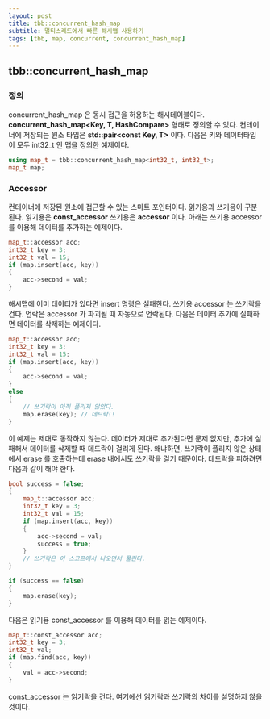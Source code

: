 ```yaml
---
layout: post
title: tbb::concurrent_hash_map
subtitle: 멀티스레드에서 빠른 해시맵 사용하기
tags: [tbb, map, concurrent, concurrent_hash_map]
---
```


## tbb::concurrent_hash_map

### 정의

concurrent_hash_map 은 동시 접근을 허용하는 해시테이블이다. **concurrent_hash_map<Key, T, HashCompare>** 형태로 정의할 수 있다. 컨테이너에 저장되는 원소 타입은 **std::pair<const Key, T>** 이다. 다음은 키와 데이터타입이 모두 int32_t 인 맵을 정의한 예제이다.

```c++
using map_t = tbb::concurrent_hash_map<int32_t, int32_t>;
map_t map;
```

### Accessor

컨테이너에 저장된 원소에 접근할 수 있는 스마트 포인터이다. 읽기용과 쓰기용이 구분된다. 읽기용은 **const_accessor** 쓰기용은 **accessor** 이다. 아래는 쓰기용 accessor 를 이용해 데이터를 추가하는 예제이다.

```c++
map_t::accessor acc;
int32_t key = 3;
int32_t val = 15;
if (map.insert(acc, key))
{
	acc->second = val;
}
```

해시맵에 이미 데이터가 있다면 insert 명령은 실패한다.  쓰기용 accessor 는 쓰기락을 건다. 언락은 accessor 가 파괴될 때 자동으로 언락된다. 다음은 데이터 추가에 실패하면 데이터를 삭제하는 예제이다.

```c++
map_t::accessor acc;
int32_t key = 3;
int32_t val = 15;
if (map.insert(acc, key))
{
	acc->second = val;
}
else
{
    // 쓰기락이 아직 풀리지 않았다.
    map.erase(key); // 데드락!!
}
```

이 예제는 제대로 동작하지 않는다. 데이터가 제대로 추가된다면 문제 없지만, 추가에 실패해서 데이터를 삭제할 때 데드락이 걸리게 된다. 왜냐하면, 쓰기락이 풀리지 않은 상태에서 erase 를 호출하는데 erase 내에서도 쓰기락을 걸기 때문이다. 데드락을 피하려면 다음과 같이 해야 한다.

```c++
bool success = false;
{
    map_t::accessor acc;
    int32_t key = 3;
    int32_t val = 15;
    if (map.insert(acc, key))
    {
        acc->second = val;
        success = true;
    }
   	// 쓰기락은 이 스코프에서 나오면서 풀린다.
}

if (success == false)
{
    map.erase(key);
}
```

다음은 읽기용 const_accessor 를 이용해 데이터를 읽는 예제이다.

```c++
map_t::const_accessor acc;
int32_t key = 3;
int32_t val;
if (map.find(acc, key))
{
	val = acc->second;
}
```

const_accessor 는 읽기락을 건다. 여기에선 읽기락과 쓰기락의 차이를 설명하지 않을 것이다.